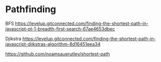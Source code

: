 # Pathfinding

BFS https://levelup.gitconnected.com/finding-the-shortest-path-in-javascript-pt-1-breadth-first-search-67ae4653dbec

Djikstra https://levelup.gitconnected.com/finding-the-shortest-path-in-javascript-dijkstras-algorithm-8d16451eea34

https://github.com/noamsauerutley/shortest-path